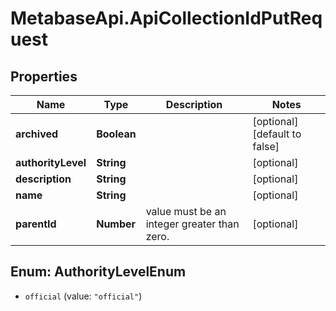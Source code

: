 # MetabaseApi.ApiCollectionIdPutRequest

## Properties

Name | Type | Description | Notes
------------ | ------------- | ------------- | -------------
**archived** | **Boolean** |  | [optional] [default to false]
**authorityLevel** | **String** |  | [optional] 
**description** | **String** |  | [optional] 
**name** | **String** |  | [optional] 
**parentId** | **Number** | value must be an integer greater than zero. | [optional] 



## Enum: AuthorityLevelEnum


* `official` (value: `"official"`)




